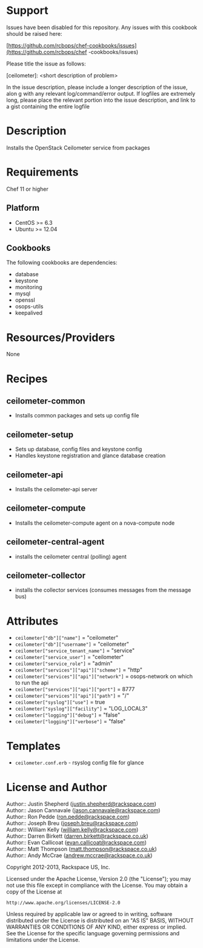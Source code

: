 Support
=======

Issues have been disabled for this repository.
Any issues with this cookbook should be raised here:

[https://github.com/rcbops/chef-cookbooks/issues](https://github.com/rcbops/chef
-cookbooks/issues)

Please title the issue as follows:

[ceilometer]: \<short description of problem\>

In the issue description, please include a longer description of the issue, alon
g with any relevant log/command/error output.
If logfiles are extremely long, please place the relevant portion into the issue
 description, and link to a gist containing the entire logfile

Description
===========

Installs the OpenStack Ceilometer service from packages

Requirements
============

Chef 11 or higher

Platform
--------

* CentOS >= 6.3
* Ubuntu >= 12.04

Cookbooks
---------

The following cookbooks are dependencies:

* database
* keystone
* monitoring
* mysql
* openssl
* osops-utils
* keepalived

Resources/Providers
===================

None


Recipes
=======

ceilometer-common
-------
- Installs common packages and sets up config file

ceilometer-setup
-----
- Sets up database, config files and keystone config
- Handles keystone registration and glance database creation

ceilometer-api
------
- Installs the ceilometer-api server

ceilometer-compute
--------
- Installs the ceilometer-compute agent on a nova-compute node

ceilometer-central-agent
--------------
- installs the ceilometer central (polling) agent

ceilometer-collector
----------
- installs the collector services (consumes messages from the message bus)


Attributes
==========

* `ceilometer["db"]["name"]` = "ceilometer"
* `ceilometer["db"]["username"]` = "ceilometer"
* `ceilometer["service_tenant_name"]` = "service"
* `ceilometer["service_user"]` = "ceilometer"
* `ceilometer["service_role"]` = "admin"
* `ceilometer["services"]["api"]["scheme"]` = "http"
* `ceilometer["services"]["api"]["network"]` = osops-network on which to run the api
* `ceilometer["services"]["api"]["port"]` = 8777
* `ceilometer["services"]["api"]["path"]` = "/"
* `ceilometer["syslog"]["use"]` = true
* `ceilometer["syslog"]["facility"]` = "LOG_LOCAL3"
* `ceilometer["logging"]["debug"]` = "false"
* `ceilometer["logging"]["verbose"]` = "false"

Templates
=========

* `ceilometer.conf.erb` - rsyslog config file for glance

License and Author
==================

Author:: Justin Shepherd (<justin.shepherd@rackspace.com>)  
Author:: Jason Cannavale (<jason.cannavale@rackspace.com>)  
Author:: Ron Pedde (<ron.pedde@rackspace.com>)  
Author:: Joseph Breu (<joseph.breu@rackspace.com>)  
Author:: William Kelly (<william.kelly@rackspace.com>)  
Author:: Darren Birkett (<darren.birkett@rackspace.co.uk>)  
Author:: Evan Callicoat (<evan.callicoat@rackspace.com>)  
Author:: Matt Thompson (<matt.thompson@rackspace.co.uk>)  
Author:: Andy McCrae (<andrew.mccrae@rackspace.co.uk>)  

Copyright 2012-2013, Rackspace US, Inc.

Licensed under the Apache License, Version 2.0 (the "License");
you may not use this file except in compliance with the License.
You may obtain a copy of the License at

    http://www.apache.org/licenses/LICENSE-2.0

Unless required by applicable law or agreed to in writing, software
distributed under the License is distributed on an "AS IS" BASIS,
WITHOUT WARRANTIES OR CONDITIONS OF ANY KIND, either express or implied.
See the License for the specific language governing permissions and
limitations under the License.
